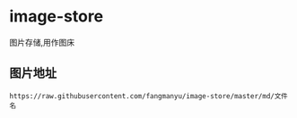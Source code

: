 # image-store
图片存储,用作图床

## 图片地址
`https://raw.githubusercontent.com/fangmanyu/image-store/master/md/文件名`
